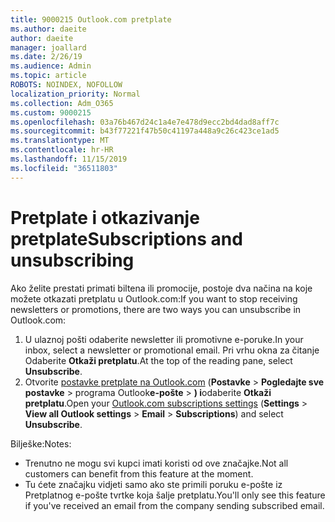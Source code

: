 ```yaml
---
title: 9000215 Outlook.com pretplate
ms.author: daeite
author: daeite
manager: joallard
ms.date: 2/26/19
ms.audience: Admin
ms.topic: article
ROBOTS: NOINDEX, NOFOLLOW
localization_priority: Normal
ms.collection: Adm_O365
ms.custom: 9000215
ms.openlocfilehash: 03a76b467d24c1a4e7e478d9ecc2bd4dad8aff7c
ms.sourcegitcommit: b43f77221f47b50c41197a448a9c26c423ce1ad5
ms.translationtype: MT
ms.contentlocale: hr-HR
ms.lasthandoff: 11/15/2019
ms.locfileid: "36511803"
---
```

# <a name="subscriptions-and-unsubscribing"></a><span data-ttu-id="f1882-102">Pretplate i otkazivanje pretplate</span><span class="sxs-lookup"><span data-stu-id="f1882-102">Subscriptions and unsubscribing</span></span>

<span data-ttu-id="f1882-103">Ako želite prestati primati biltena ili promocije, postoje dva načina na koje možete otkazati pretplatu u Outlook.com:</span><span class="sxs-lookup"><span data-stu-id="f1882-103">If you want to stop receiving newsletters or promotions, there are two ways you can unsubscribe in Outlook.com:</span></span>

1. <span data-ttu-id="f1882-104">U ulaznoj pošti odaberite newsletter ili promotivne e-poruke.</span><span class="sxs-lookup"><span data-stu-id="f1882-104">In your inbox, select a newsletter or promotional email.</span></span> <span data-ttu-id="f1882-105">Pri vrhu okna za čitanje Odaberite **Otkaži pretplatu**.</span><span class="sxs-lookup"><span data-stu-id="f1882-105">At the top of the reading pane, select **Unsubscribe**.</span></span>
2. <span data-ttu-id="f1882-106">Otvorite [postavke pretplate na Outlook.com](https://outlook.live.com/mail/options/mail/brandsSubscriptions) (**Postavke** > **Pogledajte sve postavke** > programa Outlook**e-pošte** > **) i**odaberite **Otkaži pretplatu**.</span><span class="sxs-lookup"><span data-stu-id="f1882-106">Open your [Outlook.com subscriptions settings](https://outlook.live.com/mail/options/mail/brandsSubscriptions) (**Settings** > **View all Outlook settings** > **Email** > **Subscriptions**) and select **Unsubscribe**.</span></span>

<span data-ttu-id="f1882-107">Bilješke:</span><span class="sxs-lookup"><span data-stu-id="f1882-107">Notes:</span></span>

- <span data-ttu-id="f1882-108">Trenutno ne mogu svi kupci imati koristi od ove značajke.</span><span class="sxs-lookup"><span data-stu-id="f1882-108">Not all customers can benefit from this feature at the moment.</span></span>
- <span data-ttu-id="f1882-109">Tu ćete značajku vidjeti samo ako ste primili poruku e-pošte iz Pretplatnog e-pošte tvrtke koja šalje pretplatu.</span><span class="sxs-lookup"><span data-stu-id="f1882-109">You'll only see this feature if you've received an email from the company sending subscribed email.</span></span>